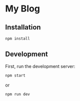 # My Blog

## Installation

```bash
npm install
```

## Development

First, run the development server:

```bash
npm start
```

or

```bash
npm run dev
```
